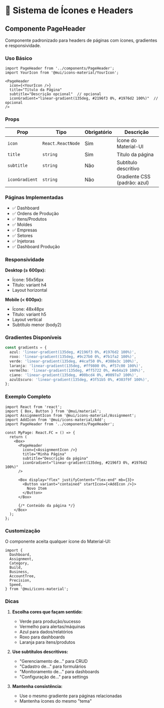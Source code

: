 # 🎨 Sistema de Ícones e Headers

## Componente PageHeader

Componente padronizado para headers de páginas com ícones, gradientes e responsividade.

### Uso Básico

```tsx
import PageHeader from '../components/PageHeader';
import YourIcon from '@mui/icons-material/YourIcon';

<PageHeader
  icon={<YourIcon />}
  title="Título da Página"
  subtitle="Descrição opcional"  // opcional
  iconGradient="linear-gradient(135deg, #2196f3 0%, #1976d2 100%)"  // opcional
/>
```

### Props

| Prop | Tipo | Obrigatório | Descrição |
|------|------|-------------|-----------|
| `icon` | `React.ReactNode` | Sim | Ícone do Material-UI |
| `title` | `string` | Sim | Título da página |
| `subtitle` | `string` | Não | Subtítulo descritivo |
| `iconGradient` | `string` | Não | Gradiente CSS (padrão: azul) |

### Páginas Implementadas

- ✅ Dashboard
- ✅ Ordens de Produção
- ✅ Itens/Produtos
- ✅ Moldes
- ✅ Empresas
- ✅ Setores
- ✅ Injetoras
- ✅ Dashboard Produção

### Responsividade

**Desktop (≥ 600px):**
- Ícone: 56x56px
- Título: variant h4
- Layout horizontal

**Mobile (< 600px):**
- Ícone: 48x48px
- Título: variant h5
- Layout vertical
- Subtítulo menor (body2)

### Gradientes Disponíveis

```typescript
const gradients = {
  azul: 'linear-gradient(135deg, #2196f3 0%, #1976d2 100%)',
  roxo: 'linear-gradient(135deg, #9c27b0 0%, #7b1fa2 100%)',
  verde: 'linear-gradient(135deg, #4caf50 0%, #388e3c 100%)',
  laranja: 'linear-gradient(135deg, #ff9800 0%, #f57c00 100%)',
  vermelho: 'linear-gradient(135deg, #ff5722 0%, #e64a19 100%)',
  ciano: 'linear-gradient(135deg, #00bcd4 0%, #0097a7 100%)',
  azulEscuro: 'linear-gradient(135deg, #3f51b5 0%, #303f9f 100%)',
};
```

### Exemplo Completo

```tsx
import React from 'react';
import { Box, Button } from '@mui/material';
import AssignmentIcon from '@mui/icons-material/Assignment';
import AddIcon from '@mui/icons-material/Add';
import PageHeader from '../components/PageHeader';

const MyPage: React.FC = () => {
  return (
    <Box>
      <PageHeader
        icon={<AssignmentIcon />}
        title="Minha Página"
        subtitle="Descrição da página"
        iconGradient="linear-gradient(135deg, #2196f3 0%, #1976d2 100%)"
      />
      
      <Box display="flex" justifyContent="flex-end" mb={3}>
        <Button variant="contained" startIcon={<AddIcon />}>
          Novo Item
        </Button>
      </Box>
      
      {/* Conteúdo da página */}
    </Box>
  );
};
```

### Customização

O componente aceita qualquer ícone do Material-UI:

```tsx
import {
  Dashboard,
  Assignment,
  Category,
  Build,
  Business,
  AccountTree,
  Precision,
  Speed,
} from '@mui/icons-material';
```

### Dicas

1. **Escolha cores que façam sentido:**
   - Verde para produção/sucesso
   - Vermelho para alertas/máquinas
   - Azul para dados/relatórios
   - Roxo para dashboards
   - Laranja para itens/produtos

2. **Use subtítulos descritivos:**
   - "Gerenciamento de..." para CRUD
   - "Cadastro de..." para formulários
   - "Monitoramento de..." para dashboards
   - "Configuração de..." para settings

3. **Mantenha consistência:**
   - Use o mesmo gradiente para páginas relacionadas
   - Mantenha ícones do mesmo "tema"

